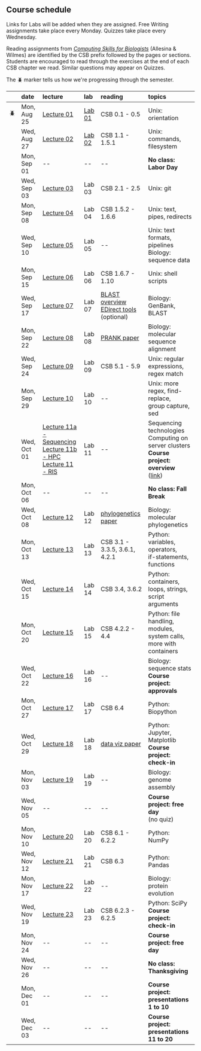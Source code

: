 
## Course schedule

Links for Labs will be added when they are assigned. Free Writing assignments take place every Monday. Quizzes take place every Wednesday.

Reading assignments from [*Computing Skills for Biologists*](https://computingskillsforbiologists.com/) (Allesina & Wilmes) are identified by the CSB prefix followed by the pages or sections. Students are encouraged to read through the exercises at the end of each CSB chapter we read. Similar questions may appear on Quizzes.

The 🪲 marker tells us how we're progressing through the semester.

|         | date         | lecture | lab     | reading | topics |
| :-:     | :--          | :-      |   :-    | :--     | :--    |
|    🪲   | Mon, Aug 25  | <a href="https://github.com/WUSTL-Biol4220/home/raw/main/lectures/lecture_01.pdf">Lecture 01</a> | [Lab 01](labs/lab_01.md) | CSB 0.1 - 0.5 | Unix: orientation |
|         | Wed, Aug 27  | <a href="https://github.com/WUSTL-Biol4220/home/raw/main/lectures/lecture_02.pdf">Lecture 02</a> | [Lab 02](labs/lab_02.md) | CSB 1.1 - 1.5.1 | Unix: commands, filesystem |
|         | Mon, Sep 01  | -- | -- | -- | **No class: Labor Day** |
|         | Wed, Sep 03  | <a href="https://github.com/WUSTL-Biol4220/home/raw/main/lectures/lecture_03.pdf">Lecture 03</a> | Lab 03 | CSB 2.1 - 2.5 | Unix: git |
|         | Mon, Sep 08  | <a href="https://github.com/WUSTL-Biol4220/home/raw/main/lectures/lecture_04.pdf">Lecture 04</a> | Lab 04 | CSB 1.5.2 - 1.6.6 | Unix: text, pipes, redirects |
|         | Wed, Sep 10  | <a href="https://github.com/WUSTL-Biol4220/home/raw/main/lectures/lecture_05.pdf">Lecture 05</a> | Lab 05 | -- | Unix: text formats, pipelines<br>Biology: sequence data | 
|         | Mon, Sep 15  | <a href="https://github.com/WUSTL-Biol4220/home/raw/main/lectures/lecture_06.pdf">Lecture 06</a> | Lab 06 | CSB 1.6.7 - 1.10 | Unix: shell scripts  |
|         | Wed, Sep 17  | <a href="https://github.com/WUSTL-Biol4220/home/raw/main/lectures/lecture_07.pdf">Lecture 07</a> | Lab 07 | <a href="https://www.nature.com/scitable/topicpage/basic-local-alignment-search-tool-blast-29096/">BLAST overview</a><br><a href="https://www.ncbi.nlm.nih.gov/books/NBK179288/">EDirect tools</a><br>(optional) | Biology: GenBank, BLAST |
|         | Mon, Sep 22  | <a href="https://github.com/WUSTL-Biol4220/home/raw/main/lectures/lecture_08.pdf">Lecture 08</a> | Lab 08 | <a href="https://github.com/WUSTL-Biol4220/home/raw/main/assets/papers/loytynoja_goldman_prank_2008_science.pdf">PRANK paper</a> | Biology: molecular sequence alignment |
|         | Wed, Sep 24  | <a href="https://github.com/WUSTL-Biol4220/home/raw/main/lectures/lecture_09.pdf">Lecture 09</a> | Lab 09 | CSB 5.1 - 5.9 | Unix: regular expressions, regex match |
|         | Mon, Sep 29  | <a href="https://github.com/WUSTL-Biol4220/home/raw/main/lectures/lecture_10.pdf">Lecture 10</a> | Lab 10 | -- | Unix: more regex, find-replace,<br>group capture, sed |
|         | Wed, Oct 01  | <a href="https://github.com/WUSTL-Biol4220/home/raw/main/lectures/lecture_11_seq.pdf">Lecture 11a - Sequencing</a><br><a href="https://github.com/WUSTL-Biol4220/home/raw/main/lectures/lecture_11_hpc.pdf">Lecture 11b - HPC</a><br><a href="https://github.com/WUSTL-Biol4220/home/raw/main/lectures/lecture_11_ris.pdf">Lecture 11 - RIS</a>  | Lab 11 | -- | Sequencing technologies<br>Computing on server clusters<br>**Course project: overview**<br>(<a href="https://github.com/WUSTL-Biol4220/home/blob/main/course_project.md">link</a>) |
|         | Mon, Oct 06  | -- | -- | -- | **No class: Fall Break** |
|         | Wed, Oct 08  | <a href="https://github.com/WUSTL-Biol4220/home/raw/main/lectures/lecture_12.pdf">Lecture 12</a> | Lab 12 | <a href="https://github.com/WUSTL-Biol4220/home/raw/main/assets/papers/yang_rannala_2012_nature_reviews_genetics.pdf">phylogenetics paper</a> | Biology: molecular phylogenetics | 
|         | Mon, Oct 13  | <a href="https://github.com/WUSTL-Biol4220/home/raw/main/lectures/lecture_13.pdf">Lecture 13</a> | Lab 13 | CSB 3.1 - 3.3.5, 3.6.1, 4.2.1 | Python: variables, operators,<br>if-statements, functions  |
|         | Wed, Oct 15  |<a href="https://github.com/WUSTL-Biol4220/home/raw/main/lectures/lecture_14.pdf">Lecture 14</a>  | Lab 14 | CSB 3.4, 3.6.2                | Python: containers, loops, strings,<br>script arguments |
|         | Mon, Oct 20  |<a href="https://github.com/WUSTL-Biol4220/home/raw/main/lectures/lecture_15.pdf">Lecture 15</a>  | Lab 15 | CSB 4.2.2 - 4.4               | Python: file handling, modules,<br>system calls, more with containers |
|         | Wed, Oct 22  | <a href="https://github.com/WUSTL-Biol4220/home/raw/main/lectures/lecture_16.pdf">Lecture 16</a> | Lab 16 | -- | Biology: sequence stats <br>**Course project: approvals** |
|         | Mon, Oct 27  |  <a href="https://github.com/WUSTL-Biol4220/home/raw/main/lectures/lecture_17.pdf">Lecture 17</a>| Lab 17 | CSB 6.4 | Python: Biopython |
|         | Wed, Oct 29  |  <a href="https://github.com/WUSTL-Biol4220/home/raw/main/lectures/lecture_18.pdf">Lecture 18</a>| Lab 18 | <a href="https://github.com/WUSTL-Biol4220/home/raw/main/assets/papers/rougier_et_al_2014_plos_comp_biol.pdf">data viz paper</a> | Python: Jupyter, Matplotlib<br>**Course project: check-in** |
|         | Mon, Nov 03  | <a href="https://github.com/WUSTL-Biol4220/home/raw/main/lectures/lecture_19.pdf">Lecture 19</a> | Lab 19 | -- | Biology: genome assembly |
|         | Wed, Nov 05  | -- | -- | -- | **Course project: free day**<br>(no quiz) |
|         | Mon, Nov 10  | <a href="https://github.com/WUSTL-Biol4220/home/raw/main/lectures/lecture_20.pdf">Lecture 20</a> | Lab 20 | CSB 6.1 - 6.2.2 | Python: NumPy   |
|         | Wed, Nov 12  | <a href="https://github.com/WUSTL-Biol4220/home/raw/main/lectures/lecture_21.pdf">Lecture 21</a> | Lab 21 | CSB 6.3 | Python: Pandas  |
|         | Mon, Nov 17  | <a href="https://github.com/WUSTL-Biol4220/home/raw/main/lectures/lecture_22.pdf">Lecture 22</a> | Lab 22 | -- | Biology: protein evolution |
|         | Wed, Nov 19  | <a href="https://github.com/WUSTL-Biol4220/home/raw/main/lectures/lecture_23.pdf">Lecture 23</a> | Lab 23 | CSB 6.2.3 - 6.2.5 | Python: SciPy <br>**Course project: check-in**|
|         | Mon, Nov 24  | -- | -- | -- | **Course project: free day** |
|         | Wed, Nov 26  | -- | -- | -- | **No class: Thanksgiving** |
|         | Mon, Dec 01  | -- | -- | -- | **Course project:**<br>**presentations 1 to 10**  |
|         | Wed, Dec 03  | -- | -- | -- | **Course project:**<br>**presentations 11 to 20**  |
